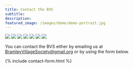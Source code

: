 ```yaml
---
title: Contact the BVS
subtitle: 
description: 
featured_image: /images/demo/demo-portrait.jpg
---
```


<div class="gallery" data-columns="6">
    <img src="{{site.url}}/images/des.png">
    <img src="{{site.url}}/images/margaret.png">
    <img src="{{site.url}}/images/richard.png">
    <img src="{{site.url}}/images/joe.png">
    <img src="{{site.url}}/images/steven.png">  
    <img src="{{site.url}}/images/rosemarie.png">
    <img src="{{site.url}}/images/diane.png"></div>

You can contact the BVS either by emailing us at [BramleyVillageSociety@gmail.org](mailto:BramleyVillageSociety@gmail.org) or by using the form below.

{% include contact-form.html %}

